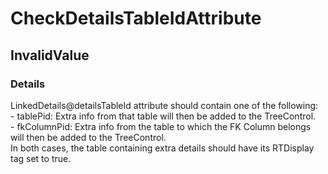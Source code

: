 ﻿---  
uid: Validator_18_6_4  
---

# CheckDetailsTableIdAttribute

## InvalidValue

### Details

LinkedDetails@detailsTableId attribute should contain one of the following:  
\- tablePid: Extra info from that table will then be added to the TreeControl.  
\- fkColumnPid: Extra info from the table to which the FK Column belongs will then be added to the TreeControl.  
In both cases, the table containing extra details should have its RTDisplay tag set to true.

